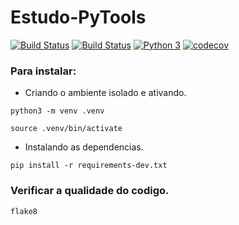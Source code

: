 # Estudo-PyTools

[![Build Status](https://travis-ci.com/Nordor1/estudo-pytools.svg?branch=master)](https://travis-ci.com/Nordor1/estudo-pytools)
[![Build Status](https://travis-ci.com/Nordor1/estudo-pytools.svg?branch=master)](https://travis-ci.com/Nordor1/estudo-pytools)
[![Python 3](https://pyup.io/repos/github/Nordor1/estudo-pytools/python-3-shield.svg)](https://pyup.io/repos/github/Nordor1/estudo-pytools/)
[![codecov](https://codecov.io/gh/Nordor1/estudo-pytools/branch/master/graph/badge.svg)](https://codecov.io/gh/Nordor1/estudo-pytools)

### Para instalar:
- Criando o ambiente isolado e ativando.
```
python3 -m venv .venv
```
```
source .venv/bin/activate
```
- Instalando as dependencias.
```
pip install -r requirements-dev.txt
```

### Verificar a qualidade do codigo.
```
flake8
```